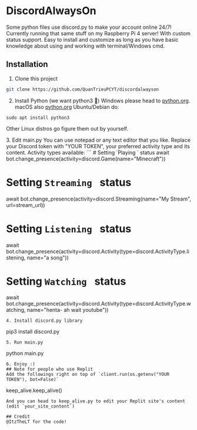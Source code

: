 # DiscordAlwaysOn
Some python files use discord.py to make your account online 24/7!
Currently running that same stuff on my Raspberry Pi 4 server!
With custom status support. Easy to install and customize as long as you have basic knowledge about using and working with terminal/Windows cmd.
## Installation
1. Clone this project
```bash
git clone https://github.com/QuanTrieuPCYT/discordalwayson
```
2. Install Python (we want python3 🐧)
Windows please head to <a href="https://www.python.org/downloads/windows">python.org</a>.
macOS also <a href="https://www.python.org/downloads/mac-osx">python.org</a>
Ubuntu/Debian do:
```
sudo apt install python3
```
<p>Other Linux distros go figure them out by yourself.</p>
3. Edit main.py
You can use notepad or any text editor that you like. Replace your Discord token with "YOUR TOKEN", your preferred activity type and its content.
Activity types available:
```
# Setting `Playing ` status
await bot.change_presence(activity=discord.Game(name="Minecraft"))

# Setting `Streaming ` status
await bot.change_presence(activity=discord.Streaming(name="My Stream", url=stream_url))

# Setting `Listening ` status
await bot.change_presence(activity=discord.Activity(type=discord.ActivityType.listening, name="a song"))

# Setting `Watching ` status
await bot.change_presence(activity=discord.Activity(type=discord.ActivityType.watching, name="henta- ah wait youtube"))
```
4. Install discord.py library
```
pip3 install discord.py
```
5. Run main.py
```
python main.py
```
6. Enjoy :)
## Note for people who use Replit
Add the followings right on top of `client.run(os.getenv("YOUR TOKEN"), bot=False)`
```
keep_alive.keep_alive()
```
And you can head to keep_alive.py to edit your Replit site's content (edit `your_site_content`)

## Credit
@ItzTheLT for the code!
